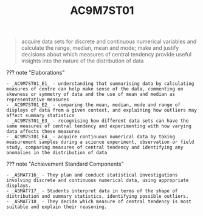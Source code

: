 ﻿---
backlinks:
- title: Learning Areas
  url: /sense/Teaching/Curriculum/v9/v9-learning-areas.html
tags: australian-curriculum
title: AC9M7ST01
type: note
---
> acquire data sets for discrete and continuous numerical variables and calculate the range, median, mean and mode; make and justify decisions about which measures of central tendency provide useful insights into the nature of the distribution of data

??? note "Elaborations"

	- _AC9M7ST01_E1_ - understanding that summarising data by calculating measures of centre can help make sense of the data, commenting on skewness or symmetry of data and the use of mean and median as representative measures
	- _AC9M7ST01_E2_ - comparing the mean, median, mode and range of displays of data from a given context, and explaining how outliers may affect summary statistics
	- _AC9M7ST01_E3_ - recognising how different data sets can have the same measures of central tendency and experimenting with how varying data affects these measures
	- _AC9M7ST01_E4_ - acquire continuous numerical data by taking measurement samples during a science experiment, observation or field study, comparing measures of central tendency and identifying any anomalies in the distribution of data
??? note "Achievement Standard Components"

	- _ASMAT716_ - They plan and conduct statistical investigations involving discrete and continuous numerical data, using appropriate displays.
	- _ASMAT717_ - Students interpret data in terms of the shape of distribution and summary statistics, identifying possible outliers.
	- _ASMAT718_ - They decide which measure of central tendency is most suitable and explain their reasoning.